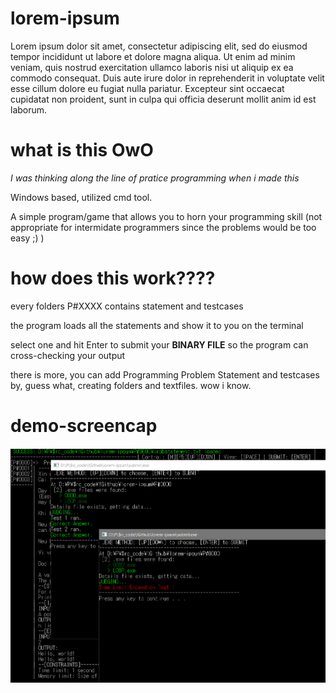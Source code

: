 # lorem-ipsum
Lorem ipsum dolor sit amet, consectetur adipiscing elit, sed do eiusmod tempor incididunt ut labore et dolore magna aliqua. Ut enim ad minim veniam, quis nostrud exercitation ullamco laboris nisi ut aliquip ex ea commodo consequat. Duis aute irure dolor in reprehenderit in voluptate velit esse cillum dolore eu fugiat nulla pariatur. Excepteur sint occaecat cupidatat non proident, sunt in culpa qui officia deserunt mollit anim id est laborum.


# what is this OwO
_I was thinking along the line of pratice programming when i made this_

Windows based, utilized cmd tool. 

A simple program/game that allows you to horn your programming skill (not appropriate for intermidate programmers since the problems would be too easy ;) )

# how does this work????
every folders P#XXXX contains statement and testcases

the program loads all the statements and show it to you on the terminal

select one and hit Enter to submit your **BINARY FILE** so the program can cross-checking your output

there is more, you can add Programming Problem Statement and testcases by, guess what, creating folders and textfiles. wow i know.

# demo-screencap
![alt text](https://github.com/nvatuan/lorem-ipsum/blob/master/project-demo-cap.png?raw=true)

